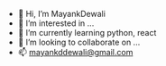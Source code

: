 - 👋 Hi, I’m MayankDewali
- 👀 I’m interested in ...
- 🌱 I’m currently learning python, react
- 💞️ I’m looking to collaborate on ...
- 📫 mayankddewali@gmail.com

<!---
MayankDewali/MayankDewali is a ✨ special ✨ repository because its `README.md` (this file) appears on your GitHub profile.
You can click the Preview link to take a look at your changes.
--->
